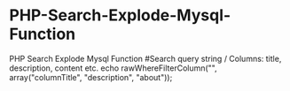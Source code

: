 # PHP-Search-Explode-Mysql-Function
PHP Search Explode Mysql Function
#Search query string / Columns: title, description, content etc.
echo rawWhereFilterColumn("", array("columnTitle", "description", "about"));
